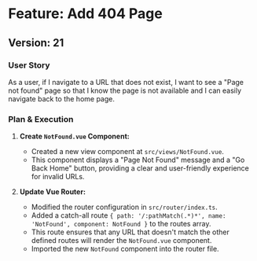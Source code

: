 # Feature: Add 404 Page

## Version: 21

### User Story

As a user, if I navigate to a URL that does not exist, I want to see a "Page not found" page so that I know the page is not available and I can easily navigate back to the home page.

### Plan & Execution

1.  **Create `NotFound.vue` Component:**
    - Created a new view component at `src/views/NotFound.vue`.
    - This component displays a "Page Not Found" message and a "Go Back Home" button, providing a clear and user-friendly experience for invalid URLs.

2.  **Update Vue Router:**
    - Modified the router configuration in `src/router/index.ts`.
    - Added a catch-all route `{ path: '/:pathMatch(.*)*', name: 'NotFound', component: NotFound }` to the routes array.
    - This route ensures that any URL that doesn't match the other defined routes will render the `NotFound.vue` component.
    - Imported the new `NotFound` component into the router file.
